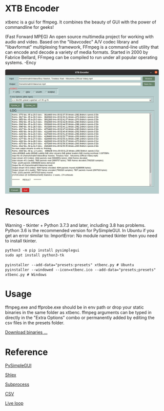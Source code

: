 # XTB Encoder
xtbenc is a gui for ffmpeg. It combines the beauty of GUI with the power of commandline for geeks!

(Fast Forward MPEG) An open source multimedia project for working with audio and video. Based on the "libavcodec" A/V codec library and "libavformat" multiplexing framework, FFmpeg is a command-line utility that can encode and decode a variety of media formats. Started in 2000 by Fabrice Bellard, FFmpeg can be compiled to run under all popular operating systems. -Ency

![Options](images/xtbenc-01.png)

# Resources
Warning - tkinter + Python 3.7.3 and later, including 3.8 has problems. Python 3.6 is the recommended version for PySimpleGUI. In Ubuntu if you get an error similar to: ImportError: No module named tkinter then you need to install tkinter.
```
python3 -m pip install pysimplegui
sudo apt install python3-tk

pyinstaller --add-data="presets:presets" xtbenc.py # Ubuntu
pyinstaller --windowed --icon=xtbenc.ico --add-data="presets;presets" xtbenc.py # Windows
```

# Usage
ffmpeg.exe and ffprobe.exe should be in env path or drop your static binaries in the same folder as xtbenc. ffmpeg arguments can be typed in directly in the "Extra Options" combo or permanently added by editing the csv files in the presets folder.

[Download binaries ...](https://github.com/rmkimathi/xtbenc/releases)

# Reference
[PySimpleGUI](https://github.com/PySimpleGUI/PySimpleGUI)

[Shlex](https://docs.python.org/3.6/library/shlex.html)

[Subprocess](https://docs.python.org/3.6/library/subprocess.html)

[CSV](https://docs.python.org/3.6/library/csv.html)

[Live loop](https://github.com/fabianlee/blogcode/tree/master/python)

